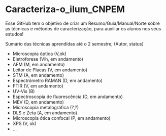 # Caracteriza-o_ilum_CNPEM
Esse GitHub tem o objetivo de criar um Resumo/Guia/Manual/Norte sobre as técnicas e métodos de caracterização, para auxiliar os alunos nos seus estudos!

Sumário das técnicas aprendidas até o 2 semestre; (Autor, status)
- Microscopia óptica (V,ok)
- Eletroforese (Vih, em andamento)
- AFM (M, em andamento)
- Leitor de Placas (V, em andamento)
- STM (A, em andamento)
- Espectrômetro RAMAN (D, em andamento)
- FTIR (V, em andamento)
- UV-Vis (B)
- Espectroscopia de fluorescência (D, em andamento)
- MEV (D, em andamento)
- Microscopia metalográfica (?,?)
- DLS e Zeta (A, em andamento)
- Microscopia ótica confocal (P, em andamento)
- XPS (V, ok)
- ...

